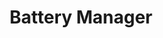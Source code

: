 ---
title: Battery Manager
description: The BatteryMgr allows configuration of the thresholds used to determine when a battery needs to be decommissioned.
layout: csp-detail.html
mxversions:
  - text: MX 4.2
    value: 4.2
  - text: MX 4.3
    value: 4.3
  - text: MX 4.4
    value: 4.4
  - text: MX 5.0
    value: 5.0
    
csp: batterymgr
---